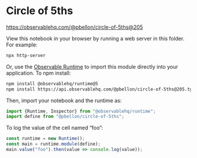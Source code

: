# Circle of 5ths

https://observablehq.com/@pbellon/circle-of-5ths@205

View this notebook in your browser by running a web server in this folder. For
example:

~~~sh
npx http-server
~~~

Or, use the [Observable Runtime](https://github.com/observablehq/runtime) to
import this module directly into your application. To npm install:

~~~sh
npm install @observablehq/runtime@5
npm install https://api.observablehq.com/@pbellon/circle-of-5ths@205.tgz?v=3
~~~

Then, import your notebook and the runtime as:

~~~js
import {Runtime, Inspector} from "@observablehq/runtime";
import define from "@pbellon/circle-of-5ths";
~~~

To log the value of the cell named “foo”:

~~~js
const runtime = new Runtime();
const main = runtime.module(define);
main.value("foo").then(value => console.log(value));
~~~
